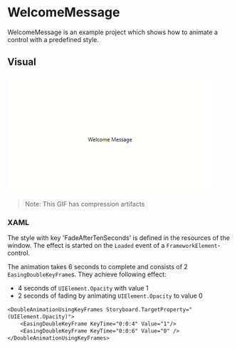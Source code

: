 ﻿# WelcomeMessage

WelcomeMessage is an example project which shows how to animate a control with a predefined style. 

## Visual

![Animated GIF of project output](Assets/WelcomeMessage.gif)
> Note: This GIF has compression artifacts

### XAML

The style with key 'FadeAfterTenSeconds' is defined in the resources of the window. The effect is started on the `Loaded` event of a `FrameworkElement`-control.

The animation takes 6 seconds to complete and consists of 2 `EasingDoubleKeyFrame`s. They achieve following effect:
* 4 seconds of `UIElement.Opacity` with value 1
* 2 seconds of fading by animating `UIElement.Opacity` to value 0

```xaml
<DoubleAnimationUsingKeyFrames Storyboard.TargetProperty="(UIElement.Opacity)">
    <EasingDoubleKeyFrame KeyTime="0:0:4" Value="1"/>
    <EasingDoubleKeyFrame KeyTime="0:0:6" Value="0" />
</DoubleAnimationUsingKeyFrames>
```